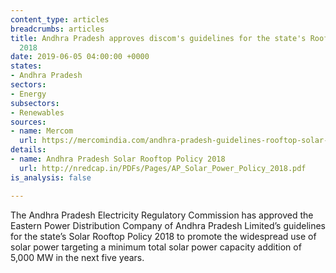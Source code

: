 ```yaml
---
content_type: articles
breadcrumbs: articles
title: Andhra Pradesh approves discom's guidelines for the state's Rooftop Solar Policy
  2018
date: 2019-06-05 04:00:00 +0000
states:
- Andhra Pradesh
sectors:
- Energy
subsectors:
- Renewables
sources:
- name: Mercom
  url: https://mercomindia.com/andhra-pradesh-guidelines-rooftop-solar-policy/
details:
- name: Andhra Pradesh Solar Rooftop Policy 2018
  url: http://nredcap.in/PDFs/Pages/AP_Solar_Power_Policy_2018.pdf
is_analysis: false

---
```

The Andhra Pradesh Electricity Regulatory Commission has approved the Eastern Power Distribution Company of Andhra Pradesh Limited’s guidelines for the state’s Solar Rooftop Policy 2018 to promote the widespread use of solar power targeting a minimum total solar power capacity addition of 5,000 MW in the next five years.